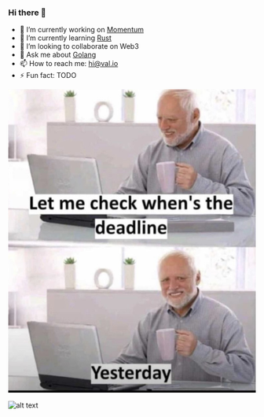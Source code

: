 ### Hi there 👋

- 🔭 I’m currently working on [Momentum](https://github.com/momentum-xyz)
- 🌱 I’m currently learning [Rust](https://www.rust-lang.org)
- 👯 I’m looking to collaborate on Web3
- 💬 Ask me about [Golang](https://go.dev)
- 📫 How to reach me: hi@val.io
- ⚡ Fun fact: TODO

![alt text](https://raw.githubusercontent.com/bitmaskit/bitmaskit/master/meme.jpg "Nice Meme")


![alt text](https://github-readme-stats.vercel.app/api?username=bitmaskit&&show_icons=true&title_color=ffffff&icon_color=bb2acf&text_color=daf7dc&bg_color=151515 "Stats")
